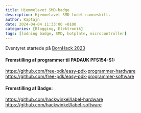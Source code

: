 ```yaml
---
title: Hjemmelavet SMD-badge
description: Hjemmelavet SMD lodet navneskilt.
author: Kaptajn
date: 2024-04-04 11:33:00 +0100
categories: [Blogging, Elektronik]
tags: [lodning badge, SMD, hotplate, microcontroller]
---
```


Eventyret startede på [BornHack 2023](https://bornhack.dk/bornhack-2023/program/1337-hax-smd-badge-soldering-workshop/)

#### Fremstilling af programmer til PADAUK PFS154-S1:

<https://github.com/free-pdk/easy-pdk-programmer-hardware>
<https://github.com/free-pdk/easy-pdk-programmer-software>

#### Fremstilling af Badge:

<https://github.com/hackwinkel/label-hardware>
<https://github.com/hackwinkel/label-software>

